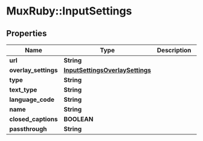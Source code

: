 # MuxRuby::InputSettings

## Properties
Name | Type | Description | Notes
------------ | ------------- | ------------- | -------------
**url** | **String** |  | [optional] 
**overlay_settings** | [**InputSettingsOverlaySettings**](InputSettingsOverlaySettings.md) |  | [optional] 
**type** | **String** |  | [optional] 
**text_type** | **String** |  | [optional] 
**language_code** | **String** |  | [optional] 
**name** | **String** |  | [optional] 
**closed_captions** | **BOOLEAN** |  | [optional] 
**passthrough** | **String** |  | [optional] 


